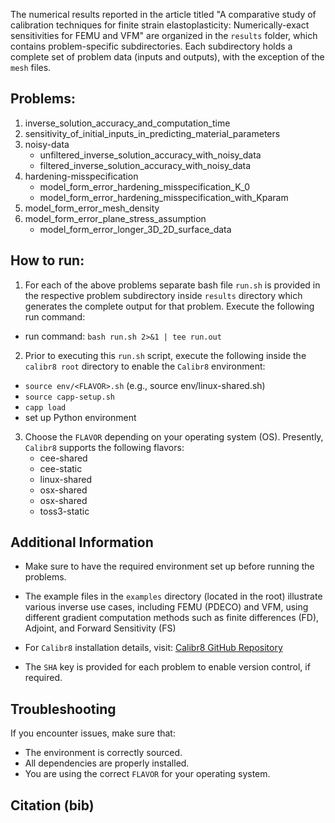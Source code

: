 The numerical results reported in the article titled "A comparative study of calibration techniques for finite strain elastoplasticity: Numerically-exact sensitivities for FEMU and VFM" are organized in the `results` folder, which contains problem-specific subdirectories. Each subdirectory holds a complete set of problem data (inputs and outputs), with the exception of the `mesh` files.

## Problems:

1. inverse_solution_accuracy_and_computation_time
2. sensitivity_of_initial_inputs_in_predicting_material_parameters
3. noisy-data
   - unfiltered_inverse_solution_accuracy_with_noisy_data
   - filtered_inverse_solution_accuracy_with_noisy_data
4. hardening-misspecification
   - model_form_error_hardening_misspecification_K_0
   - model_form_error_hardening_misspecification_with_Kparam
5. model_form_error_mesh_density
6. model_form_error_plane_stress_assumption
   - model_form_error_longer_3D_2D_surface_data

## How to run:

1. For each of the above problems separate bash file `run.sh` is provided in the respective problem subdirectory inside `results` directory which generates the complete output for that problem. Execute the following run command:
 - run command:
 `bash run.sh 2>&1 | tee run.out`

2. Prior to executing this `run.sh` script, execute the following inside the `calibr8 root` directory to enable the `Calibr8` environment:
 - `source env/<FLAVOR>.sh`  (e.g., source env/linux-shared.sh)
 - `source capp-setup.sh`
 - `capp load`
 -  set up Python environment

3. Choose the `FLAVOR` depending on your operating system (OS). Presently, `Calibr8` supports the following flavors:
   - cee-shared
   - cee-static 
   - linux-shared
   - osx-shared
   - osx-shared
   - toss3-static
   
## Additional Information

 - Make sure to have the required environment set up before running the problems.
 - The example files in the `examples` directory (located in the root) illustrate various inverse use cases, including FEMU (PDECO) and VFM, using different gradient computation methods such as finite differences (FD), Adjoint, and Forward Sensitivity (FS)
 
 -  For `Calibr8` installation details, visit: [Calibr8 GitHub Repository](https://github.com/sandialabs/calibr8)
 
 - The `SHA` key is provided for each problem to enable version control, if required.
 
## Troubleshooting

 If you encounter issues, make sure that:

 - The environment is correctly sourced.
 - All dependencies are properly installed.
 - You are using the correct `FLAVOR` for your operating system.

## Citation (bib)
 
 
 
 
 
